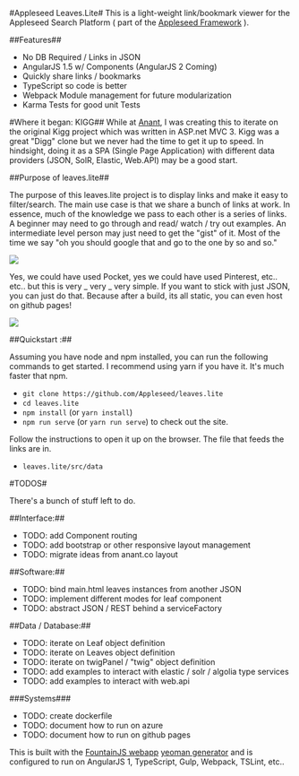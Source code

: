 #Appleseed Leaves.Lite#
This is a light-weight link/bookmark viewer for the Appleseed Search Platform ( part of the [Appleseed Framework](http://www.appleseedapp.com) ).

##Features##
* No DB Required / Links in JSON
* AngularJS 1.5 w/ Components (AngularJS 2 Coming)
* Quickly share links / bookmarks
* TypeScript so code is better
* Webpack Module management for future modularization
* Karma Tests for good unit Tests

#Where it began: KIGG##
While at [Anant](http://www.anant.us), I was creating this to iterate on the original Kigg project which was written in ASP.net MVC 3.
Kigg was a great "Digg" clone but we never had the time to get it up to speed. In hindsight, doing it as a SPA (Single Page Application)
with different data providers (JSON, SolR, Elastic, Web.API) may be a good start.

##Purpose of leaves.lite##

The purpose of this leaves.lite project is to display links and make it easy to filter/search. The main use case is that we share a bunch
of links at work. In essence, much of the knowledge we pass to each other is a series of links. A beginner may need to go through and read/ watch / try out examples.
An intermediate level person may just need to get the "gist" of it. Most of the time we say "oh you should google that and go to the one by so and so."

<img src="https://www.dropbox.com/s/7ijmms4gixat7k7/Screenshot%202016-11-24%2014.08.28.png?dl=1">

Yes, we could have used Pocket, yes we could have used Pinterest, etc.. etc.. but this is very _ very _ very simple. If you want to stick with
just JSON, you can just do that. Because after a build, its all static, you can even host on github pages!

<img src="https://www.dropbox.com/s/x8z9kf0iybelkl7/Screenshot%202016-11-24%2014.09.40.png?dl=1">

##Quickstart :##

Assuming you have node and npm installed, you can run the following commands to get started. I recommend using yarn if you have it.
It's much faster that npm.

- `git clone https://github.com/Appleseed/leaves.lite`
- `cd leaves.lite`
- `npm install` (or `yarn install`)
- `npm run serve` (or `yarn run serve`) to check out the site.

Follow the instructions to open it up on the browser. The file that feeds the links are in.

- `leaves.lite/src/data`

#TODOS#

There's a bunch of stuff left to do.

##Interface:##

- TODO: add Component routing
- TODO: add bootstrap or other responsive layout management
- TODO: migrate ideas from anant.co layout

##Software:##
- TODO: bind main.html leaves instances from another JSON
- TODO: implement different modes for leaf component
- TODO: abstract JSON / REST behind a serviceFactory


##Data / Database:##
- TODO: iterate on Leaf object definition
- TODO: iterate on Leaves object definition
- TODO: iterate on twigPanel / "twig" object definition
- TODO: add examples to interact with elastic / solr / algolia type services
- TODO: add examples to interact with web.api

###Systems###
- TODO: create dockerfile
- TODO: document how to run on azure
- TODO: document how to run on github pages

This is built with the [FountainJS webapp](https://fountainjs.io) [yeoman generator](https://yeoman.io) and is configured to run on AngularJS 1, TypeScript, Gulp, Webpack, TSLint, etc..
